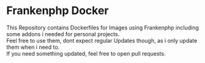 # Frankenphp Docker
This Repository contains Dockerfiles for Images using Frankenphp including some addons i needed for personal projects.  
Feel free to use them, dont expect regular Updates though, as i only update them when i need to.  
If you need something updated, feel free to open pull requests.